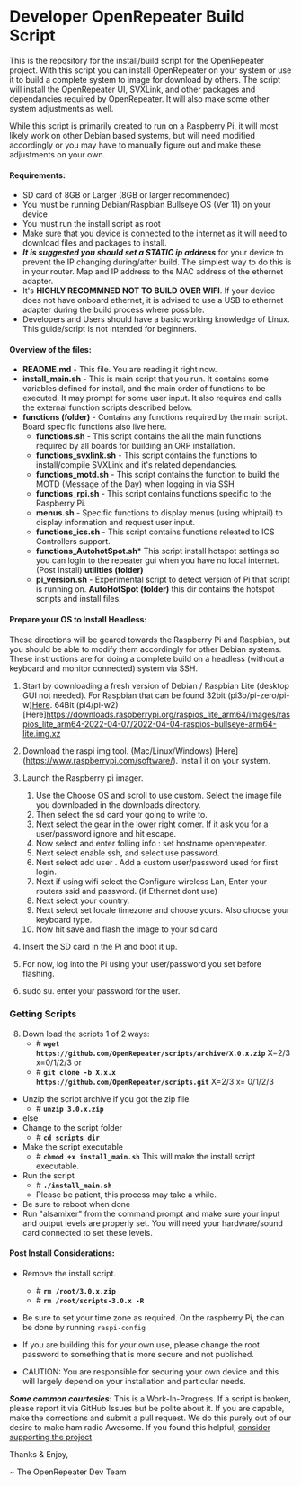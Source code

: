 Developer OpenRepeater Build Script
=======
This is the repository for the install/build script for the OpenRepeater project. With this script you can install OpenRepeater on your system or use it to build a complete system to image for download by others. The script will install the OpenRepeater UI, SVXLink, and other packages and dependancies required by OpenRepeater. It will also make some other system adjustments as well.

While this script is primarily created to run on a Raspberry Pi, it will most likely work on other Debian based systems, but will need modified accordingly or you may have to manually figure out and make these adjustments on your own. 

#### Requirements: 
* SD card of 8GB or Larger (8GB or larger recommended)
* You must be running Debian/Raspbian Bullseye OS (Ver 11) on your device
* You must run the install script as root 
* Make sure that you device is connected to the internet as it will need to download files and packages to install.
* ***It is suggested you should set a STATIC ip address*** for your device to prevent the IP changing during/after build. The simplest way to do this is in your router. Map and IP address to the MAC address of the ethernet adapter. 
* It's **HIGHLY RECOMMNED NOT TO BUILD OVER WIFI**. If your device does not have onboard ethernet, it is advised to use a USB to ethernet adapter during the build process where possible.
* Developers and Users should have a basic working knowledge of Linux. This guide/script is not intended for beginners.

#### Overview of the files:
* **README.md** - This file. You are reading it right now.
* **install_main.sh** - This is main script that you run. It contains some variables defined for install, and the main order of functions to be executed. It may prompt for some user input. It also requires and calls the external function scripts described below.
* **functions (folder)** - Contains any functions required by the main script. Board specific functions also live here.
	* **functions.sh** - This script contains the all the main functions required by all boards for building an ORP installation.
	*  **functions_svxlink.sh** - This script contains the functions to install/compile SVXLink and it's related dependancies.
	*  **functions_motd.sh** - This script contains the function to build the MOTD (Message of the Day) when logging in via SSH
	* **functions_rpi.sh** - This script contains functions specific to the Raspberry Pi.
	* **menus.sh** - Specific functions to display menus (using whiptail) to display information and request user input.
	* **functions_ics.sh** - This script contains functions releated to ICS Controllers support.
    * **functions_AutohotSpot.sh*** This script install hotspot settings so you can login to the repeater gui when you have no local internet. (Post Install)
**utilities (folder)**
	* **pi_version.sh** - Experimental script to detect version of Pi that script is running on.
**AutoHotSpot (folder)** this dir contains the hotspot scripts and install files.

#### Prepare your OS to Install Headless:
These directions will be geared towards the Raspberry Pi and Raspbian, but you should be able to modify them accordingly for other Debian systems. These instructions are for doing a complete build on a headless (without a keyboard and monitor connected) system via SSH.

1. Start by downloading a fresh version of Debian / Raspbian Lite (desktop GUI not needed). For Raspbian that can be found
    32bit (pi3b/pi-zero/pi-w)[Here](https://downloads.raspberrypi.org/raspios_lite_armhf/images/raspios_lite_armhf-2022-04-07/2022-04-04-raspios-bullseye-armhf-lite.img.xz). 
    64Bit (pi4/pi-w2)[Here]https://downloads.raspberrypi.org/raspios_lite_arm64/images/raspios_lite_arm64-2022-04-07/2022-04-04-raspios-bullseye-arm64-lite.img.xz
    
2. Download the raspi img tool. (Mac/Linux/Windows) [Here] (https://www.raspberrypi.com/software/). Install it on your system. 

3. Launch the Raspberry pi imager. 
   1. Use the Choose OS and scroll to use custom. Select the image file you downloaded in the downloads directory. 
   2. Then select the sd card your going to write to. 
   3. Next select the gear in the lower right corner. If it ask you for a user/password ignore and hit escape. 
   4. Now select and enter folling info : set hostname openrepeater. 
   5. Next select enable ssh, and select use password. 
   6. Nest select add user . Add a custom user/password used for first login. 
   7. Next if using wifi select the Configure wireless Lan, Enter your routers ssid and password. (if Ethernet dont use)
   8. Next select your country. 
   9. Next select set locale timezone and choose yours. Also choose your keyboard type. 
   10. Now hit save and flash the image to your sd card

4. Insert the SD card in the Pi and boot it up.

5. For now, log into the Pi using your user/password you set before flashing.

7. sudo su. enter your password for the user.

### Getting Scripts ######
8. Down load the scripts 1 of 2 ways:
   * &#35; **`wget https://github.com/OpenRepeater/scripts/archive/X.0.x.zip`** X=2/3 x=0/1/2/3
    or
   * &#35; **`git clone -b X.x.x https://github.com/OpenRepeater/scripts.git`** X=2/3 x= 0/1/2/3
* Unzip the script archive if you got the zip file.
	* &#35; **`unzip 3.0.x.zip`**
* else    
* Change to the script folder
	* &#35; **`cd scripts dir`**
* Make the script executable
	* &#35; **`chmod +x install_main.sh`** This will make the install script executable.
* Run the script
	* &#35; **`./install_main.sh`**
	* Please be patient, this process may take a while.
* Be sure to reboot when done
* Run "alsamixer" from the command prompt and make sure your input and output levels are properly set. You will need your hardware/sound card connected to set these levels.

#### Post Install Considerations:

* Remove the install script.
	* &#35; **`rm /root/3.0.x.zip`**
	* &#35; **`rm /root/scripts-3.0.x -R`**


* Be sure to set your time zone as required. On the raspberry Pi, the can be done by running `raspi-config`

* If you are building this for your own use, please change the root password to something that is more secure and not published.

* CAUTION: You are responsible for securing your own device and this will largely depend on your installation and particular needs. 



***Some common courtesies:*** This is a Work-In-Progress. If a script is broken, please report it via GitHub Issues but be polite about it. If you are capable, make the corrections and submit a pull request. We do this purely out of our desire to make ham radio Awesome. If you found this helpful, [consider supporting the project](https://openrepeater.com/donate)

Thanks & Enjoy,

~ The OpenRepeater Dev Team
